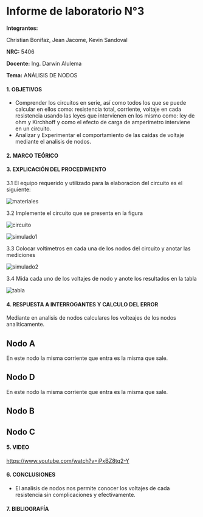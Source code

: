 # Informe de laboratorio N°3

**Integrantes:**

Christian Bonifaz, Jean Jacome, Kevin Sandoval

**NRC:** 5406

**Docente:** Ing. Darwin Alulema

**Tema:** ANÁLISIS DE NODOS

#### 1. OBJETIVOS 

- Comprender los circuitos en serie, así como todos los que se puede calcular en ellos como: resistencia total, corriente, voltaje en cada resistencia usando las leyes que intervienen en los mismo como: ley de ohm y Kirchhoff y como el efecto de carga de amperímetro interviene en un circuito.
- Analizar y Experimentar el comportamiento de las caidas de voltaje mediante el analisis de nodos.

#### 2. MARCO TEÓRICO 

#### 3. EXPLICACIÓN DEL PROCEDIMIENTO

3.1 El equipo requerido y utilizado para la elaboracion del circuito es el siguiente:

![materiales](https://user-images.githubusercontent.com/84586968/122478029-48e1df00-cf8e-11eb-9803-64411d688642.png)

3.2 Implemente el circuito que se presenta en la figura

![circuito](https://user-images.githubusercontent.com/84586968/122478543-33b98000-cf8f-11eb-92d1-de8f97be6f3f.png)


![simulado1](https://user-images.githubusercontent.com/84586968/122478034-4a130c00-cf8e-11eb-928b-352b7c78b8d9.png)

3.3 Colocar voltimetros en cada una de los nodos del circuito y anotar las mediciones

![simulado2](https://user-images.githubusercontent.com/84586968/122478032-497a7580-cf8e-11eb-99b0-1c009522b6f5.png)

3.4 Mida cada uno de los voltajes de nodo y anote los resultados en la tabla 

![tabla](https://user-images.githubusercontent.com/84586968/122478295-c73e8100-cf8e-11eb-8493-eb7c5369f049.png)

#### 4. RESPUESTA A INTERROGANTES Y CALCULO DEL ERROR

Mediante en analisis de nodos calculares los volteajes de los nodos analiticamente.

## Nodo A

En este nodo la misma corriente que entra es la misma que sale.


## Nodo D

En este nodo la misma corriente que entra es la misma que sale.

## Nodo B

## Nodo C

#### 5. VIDEO

https://www.youtube.com/watch?v=iPxBZ8tq2-Y


#### 6. CONCLUSIONES 
- El analisis de nodos nos permite conocer los voltajes de cada resistencia sin complicaciones y efectivamente.

#### 7. BIBLIOGRAFÍA
